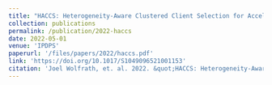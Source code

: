```yaml
---
title: "HACCS: Heterogeneity-Aware Clustered Client Selection for Accelerated Federated Learning"
collection: publications
permalink: /publication/2022-haccs
date: 2022-05-01
venue: 'IPDPS'
paperurl: '/files/papers/2022/haccs.pdf'
link: 'https://doi.org/10.1017/S1049096521001153'
citation: 'Joel Wolfrath, et. al. 2022. &quot;HACCS: Heterogeneity-Aware Clustered Client Selection for Accelerated Federated Learning.&quot; <i>36th IEEE International Parallel and Distributed Processing Symposium (IPDPS '22)</i> (to appear)'
---
```


